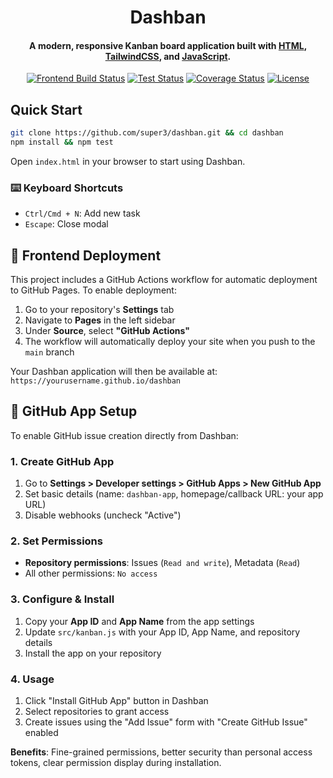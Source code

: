 <h1 align="center">
  Dashban
  <br>
</h1>

<h4 align="center">A modern, responsive Kanban board application built with <a href="https://developer.mozilla.org/en-US/docs/Web/HTML">HTML</a>, <a href="https://tailwindcss.com">TailwindCSS</a>, and <a href="https://developer.mozilla.org/en-US/docs/Web/JavaScript">JavaScript</a>.</h4>

<div align="center">

[![Frontend Build Status](https://img.shields.io/github/actions/workflow/status/super3/dashban/frontend.yml?label=frontend)](https://github.com/super3/dashban/actions/workflows/frontend.yml)
[![Test Status](https://img.shields.io/github/actions/workflow/status/super3/dashban/test.yml?label=tests)](https://github.com/super3/dashban/actions/workflows/test.yml)
[![Coverage Status](https://coveralls.io/repos/github/super3/dashban/badge.svg?branch=main)](https://coveralls.io/github/super3/dashban?branch=main)
[![License](https://img.shields.io/badge/license-MIT-blue.svg?label=license)](https://github.com/super3/dashban/blob/main/LICENSE)

</div>

## Quick Start
```bash
git clone https://github.com/super3/dashban.git && cd dashban
npm install && npm test
```

Open `index.html` in your browser to start using Dashban.

### ⌨️ Keyboard Shortcuts
- `Ctrl/Cmd + N`: Add new task
- `Escape`: Close modal

## 🚀 Frontend Deployment

This project includes a GitHub Actions workflow for automatic deployment to GitHub Pages. To enable deployment:

1. Go to your repository's **Settings** tab
2. Navigate to **Pages** in the left sidebar
3. Under **Source**, select **"GitHub Actions"**
4. The workflow will automatically deploy your site when you push to the `main` branch

Your Dashban application will then be available at: `https://yourusername.github.io/dashban`

## 🔧 GitHub App Setup

To enable GitHub issue creation directly from Dashban:

### 1. Create GitHub App
1. Go to **Settings > Developer settings > GitHub Apps > New GitHub App**
2. Set basic details (name: `dashban-app`, homepage/callback URL: your app URL)
3. Disable webhooks (uncheck "Active")

### 2. Set Permissions
- **Repository permissions**: Issues (`Read and write`), Metadata (`Read`)
- All other permissions: `No access`

### 3. Configure & Install
1. Copy your **App ID** and **App Name** from the app settings
2. Update `src/kanban.js` with your App ID, App Name, and repository details
3. Install the app on your repository

### 4. Usage
1. Click "Install GitHub App" button in Dashban
2. Select repositories to grant access
3. Create issues using the "Add Issue" form with "Create GitHub Issue" enabled

**Benefits**: Fine-grained permissions, better security than personal access tokens, clear permission display during installation.
